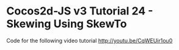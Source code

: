 Cocos2d-JS v3 Tutorial 24 - Skewing Using SkewTo
================================================

Code for the following video tutorial http://youtu.be/CqWEUir1ou0
